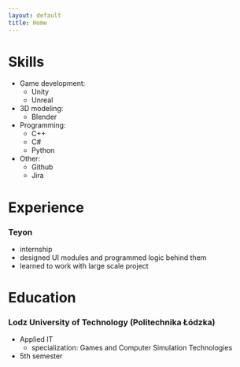 ```yaml
---
layout: default
title: Home
---
```


# Skills

- Game development:
    - Unity
    - Unreal
- 3D modeling:
    - Blender
- Programming:
    - C++
    - C#
    - Python
- Other:
    - Github
    - Jira

# Experience

### Teyon

- internship
- designed UI modules and programmed logic behind them
- learned to work with large scale project

# Education

### Lodz University of Technology (Politechnika Łódzka)

- Applied IT
    - specialization: Games and Computer Simulation Technologies
- 5th semester
